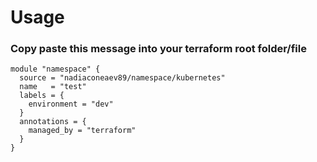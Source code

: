 # Usage

### Copy paste this message into your terraform root folder/file
```
module "namespace" {
  source = "nadiaconeaev89/namespace/kubernetes"
  name   = "test"
  labels = {
    environment = "dev"
  }
  annotations = {
    managed_by = "terraform"
  }
}
```